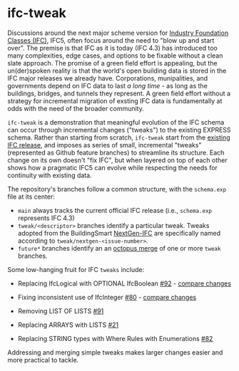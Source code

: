 # ifc-tweak


Discussions around the next major scheme version for [Industry Foundation Classes (IFC)](https://www.buildingsmart.org/standards/bsi-standards/industry-foundation-classes/), IFC5, often focus around the need to "blow up and start over". The premise is that IFC as it is today (IFC 4.3) has introduced too many complexities, edge cases, and options to be fixable without a clean slate approach. The promise of a green field effort is appealing, but the un(der)spoken reality is that the world's open building data is stored in the IFC major releases we already have. Corporations, munipalities, and governments depend on IFC data to last _a long time_ - as long as the buildings, bridges, and tunnels they represent. A green field effort without a strategy for incremental migration of exsting IFC data is fundamentally at odds with the need of the broader community.

`ifc-tweak` is a demonstration that meaningful evolution of the IFC schema can occur through incremental changes ("tweaks") to the existing EXPRESS schema. Rather than starting from scratch, `ifc-tweak` start from the [existing IFC release](https://standards.buildingsmart.org/IFC/RELEASE/IFC4_3/HTML/IFC4X3_ADD2.exp), and imposes as series of small, incremental "tweaks" (represented as Github feature branches) to streamline its structure. Each change on its own doesn't "fix IFC", but when layered on top of each other shows how a pragmatic IFC5 can evolve while respecting the needs for continuity with existing data. 


The repository's branches follow a common structure, with the `schema.exp` file at its center:
- `main` always tracks the current official IFC release (i.e., `schema.exp` represents IFC 4.3)
- `tweak/<descriptor>` branches identify a particular tweak. Tweaks adopted from the BuildingSmart [NextGen-IFC](https://github.com/buildingSMART/NextGen-IFC/issues) are specifically named according to `tweak/nextgen-<issue-number>`. 
- `future*` branches identify an an [octopus merge](https://www.freblogg.com/git-octopus-merge) of one or more `tweak` branches.

Some low-hanging fruit for IFC `tweaks` include:
- Replacing IfcLogical with OPTIONAL IfcBoolean [#92](https://github.com/buildingSMART/NextGen-IFC/issues/92) - [compare changes](https://github.com/devonsparks/ifc-tweak/compare/main...tweak/nextgen-92)
- Fixing inconsistent use of IfcInteger [#80](https://github.com/buildingSMART/NextGen-IFC/issues/80) - [compare changes](https://github.com/devonsparks/ifc-tweak/compare/main...tweak/nextgen-80)
- Removing LIST OF LISTS [#91](https://github.com/buildingSMART/NextGen-IFC/issues/91)

- Replacing ARRAYS with LISTS [#21](https://github.com/buildingSMART/NextGen-IFC/issues/21)
- Replacing STRING types with Where Rules with Enumerations [#82](https://github.com/buildingSMART/NextGen-IFC/issues/82)

Addressing and merging simple tweaks makes larger changes easier and more practical to tackle. 
